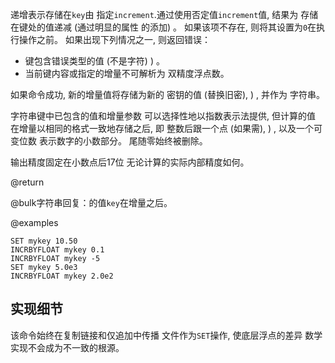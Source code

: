 递增表示存储在`key`由
指定`increment`.通过使用否定值`increment`值, 结果为
存储在键处的值递减 (通过明显的属性
的添加) 。
如果该项不存在, 则将其设置为`0`在执行操作之前。
如果出现下列情况之一, 则返回错误：

*   键包含错误类型的值 (不是字符) ) 。
*   当前键内容或指定的增量不可解析为
    双精度浮点数。

如果命令成功, 新的增量值将存储为新的
密钥的值 (替换旧密), ) , 并作为
字符串。

字符串键中已包含的值和增量参数
可以选择性地以指数表示法提供, 但计算的值
在增量以相同的格式一致地存储之后, 即
整数后跟一个点 (如果需), ) , 以及一个可变位数
表示数字的小数部分。
尾随零始终被删除。

输出精度固定在小数点后17位
无论计算的实际内部精度如何。

@return

@bulk字符串回复：的值`key`在增量之后。

@examples

```cli
SET mykey 10.50
INCRBYFLOAT mykey 0.1
INCRBYFLOAT mykey -5
SET mykey 5.0e3
INCRBYFLOAT mykey 2.0e2
```

## 实现细节

该命令始终在复制链接和仅追加中传播
文件作为`SET`操作, 使底层浮点的差异
数学实现不会成为不一致的根源。
